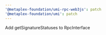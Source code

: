 ```yaml
---
'@metaplex-foundation/umi-rpc-web3js': patch
'@metaplex-foundation/umi': patch
---
```


Add getSignatureStatuses to RpcInterface

